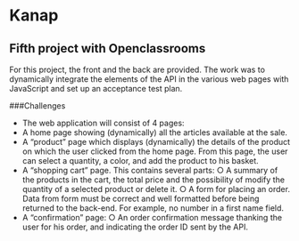 # Kanap

## Fifth project with Openclassrooms

For this project, the front and the back are provided. The work was to dynamically integrate the elements of the API in the various web pages with JavaScript and set up an acceptance test plan.

###Challenges 

* The web application will consist of 4 pages:
* A home page showing (dynamically) all the articles available at
the sale.
*  A “product” page which displays (dynamically) the details of the product on
which the user clicked from the home page. From this page, the user
can select a quantity, a color, and add the product to his basket.
* A “shopping cart” page. This contains several parts:
○ A summary of the products in the cart, the total price and the possibility of
modify the quantity of a selected product or delete it.
○ A form for placing an order. Data from
form must be correct and well formatted before being returned to the
back-end. For example, no number in a first name field.
* A “confirmation” page:
○ An order confirmation message thanking the user for his
order, and indicating the order ID sent by the API.
